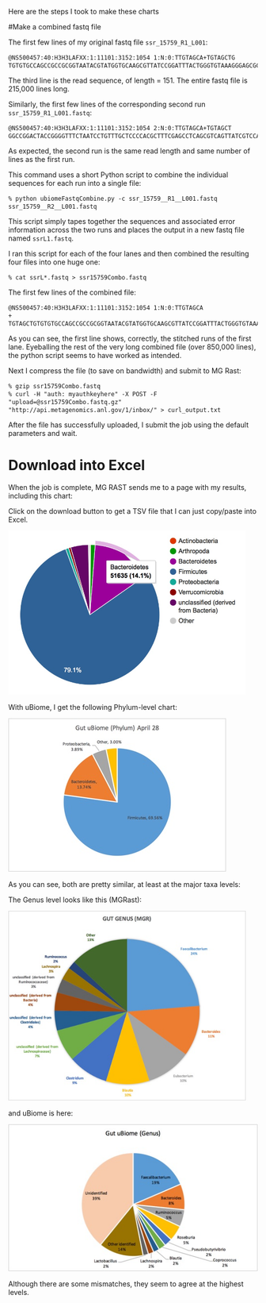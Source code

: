 

Here are the steps I took to make these charts

#Make a combined fastq file

The first few lines of my original fastq file `ssr_15759_R1_L001`:

	@NS500457:40:H3H3LAFXX:1:11101:3152:1054 1:N:0:TTGTAGCA+TGTAGCTG
	TGTGTGCCAGCCGCCGCGGTAATACGTATGGTGCAAGCGTTATCCGGATTTACTGGGTGTAAAGGGAGCGCAGGCGGAAGGCTAAGTCTGATGTGAAAGCCCGGGGCTCAACCCCGGTACTGCATTGGAAACTGGTCATCTAGAGTGTCGG

The third line is the read sequence, of length = 151. The entire fastq file is 215,000 lines long.

Similarly, the first few lines of the corresponding second run `ssr_15759_R1_L001.fastq`:

	@NS500457:40:H3H3LAFXX:1:11101:3152:1054 2:N:0:TTGTAGCA+TGTAGCT
	GGCCGGACTACCGGGGTTTCTAATCCTGTTTGCTCCCCACGCTTTCGAGCCTCAGCGTCAGTTATCGTCCAGTAAGCCGCCTTCGCCACTGGTGTTCCTCCTAATATCTACGCATTTCAACGCTACACTAGGAATTCCACTTACCCCTCCGA
As expected, the second run is the same read length and same number of lines as the first run.

This command uses a short Python script to combine the individual sequences for each run into a single file:

	% python ubiomeFastqCombine.py -c ssr_15759__R1__L001.fastq ssr_15759__R2__L001.fastq	
	
This script simply tapes together the sequences and associated error information  across the two runs and places the output in a new fastq file named `ssrL1.fastq`.

I ran this script for each of the four lanes and then combined the resulting four files into one huge one:

	% cat ssrL*.fastq > ssr15759Combo.fastq

The first few lines of the combined file:

	@NS500457:40:H3H3LAFXX:1:11101:3152:1054 1:N:0:TTGTAGCA
	+
	TGTAGCTGTGTGTGCCAGCCGCCGCGGTAATACGTATGGTGCAAGCGTTATCCGGATTTACTGGGTGTAAAGGGAGCGCAGGCGGAAGGCTAAGTCTGATGTGAAAGCCCGGGGCTCAACCCCGGTACTGCATTGGAAACTGGTCATCTAGAGTGTCGGGCCGGACTACCGGGGTTTCTAATCCTGTTTGCTCCCCACGCTTTCGAGCCTCAGCGTCAGTTATCGTCCAGTAAGCCGCCTTCGCCACTGGTGTTCCTCCTAATATCTACGCATTTCAACGCTACACTAGGAATTCCACTTACCCCTCCGA

As you can see, the first line shows, correctly, the stitched runs of the first lane.  Eyeballing the rest of the very long combined file (over 850,000 lines), the python script seems to have worked as intended.

Next I compress the file (to save on bandwidth) and submit to MG Rast:

	% gzip ssr15759Combo.fastq
	% curl -H "auth: myauthkeyhere" -X POST -F "upload=@ssr15759Combo.fastq.gz" "http://api.metagenomics.anl.gov/1/inbox/" > curl_output.txt
	
	
After the file has successfully uploaded, I submit the job using the default parameters and wait.

# Download into Excel

When the job is complete, MG RAST sends me to a page with my results, including this chart:

Click on the download button to get a TSV file that I can just copy/paste into Excel.  

<img src="./images/mgrastGutPhylum150428.jpg" width=480 >

With uBiome, I get the following Phylum-level chart:

![uBiome Phylum](./images/ubiomeGutPhylum150428.jpg)

As you can see, both are pretty similar, at least at the major taxa levels:

The Genus level looks like this (MGRast):

<img src="./images/mgrastGutGenus150428.jpg" width=480 >

and uBiome is here:

![uBiome Genus](./images/ubiomeGutGenus150428.jpg)

Although there are some mismatches, they seem to agree at the highest levels.


	




